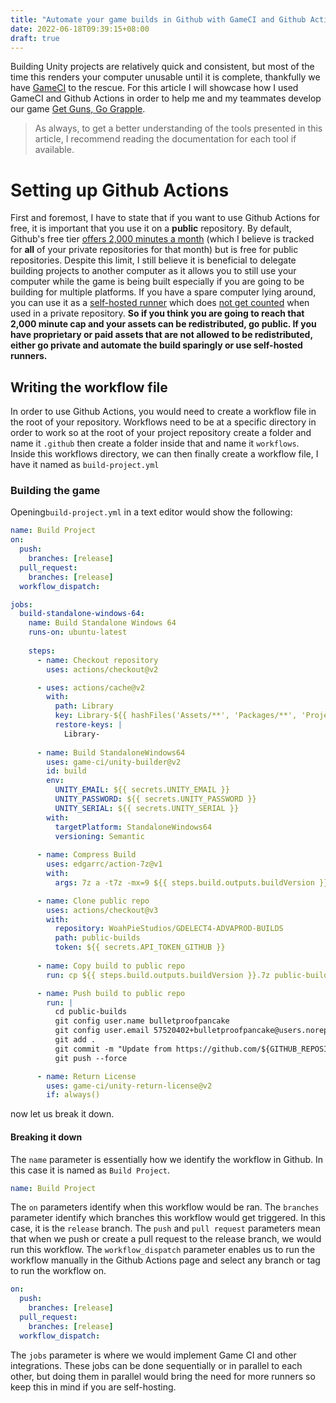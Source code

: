 ```yaml
---
title: "Automate your game builds in Github with GameCI and Github Actions"
date: 2022-06-18T09:39:15+08:00
draft: true
---
```


Building Unity projects are relatively quick and consistent, but most of the time this renders your computer unusable until it is complete, thankfully we have [GameCI](https://game.ci) to the rescue. For this article I will showcase how I used GameCI and Github Actions in order to help me and my teammates develop our game [Get Guns, Go Grapple](https://www.github.com/WoahpieStudios/GDELECT4-ADVAPROD).

> As always, to get a better understanding of the tools presented in this article, I recommend reading the documentation for each tool if available.

# Setting up Github Actions
First and foremost, I have to state that if you want to use Github Actions for free, it is important that you use it on a **public** repository. By default, Github's free tier [offers 2,000 minutes a month](https://github.com/pricing) (which I believe is tracked for **all** of your private repositories for that month) but is free for public repositories. Despite this limit, I still believe it is beneficial to delegate building projects to another computer as it allows you to still use your computer while the game is being built especially if you are going to be building for multiple platforms. If you have a spare computer lying around, you can use it as a [self-hosted runner](https://docs.github.com/en/enterprise-server@3.2/actions/hosting-your-own-runners/about-self-hosted-runners) which does [not get counted](https://github.community/t/does-using-self-hosted-runners-add-to-action-minutes-usage/18281) when used in a private repository. **So if you think you are going to reach that 2,000 minute cap and your assets can be redistributed, go public. If you have proprietary or paid assets that are not allowed to be redistributed, either go private and automate the build sparingly or use self-hosted runners.**

## Writing the workflow file

In order to use Github Actions, you would need to create a workflow file in the root of your repository. Workflows need to be at a specific directory in order to work so at the root of your project repository create a folder and name it `.github` then create a folder inside that and name it `workflows`. Inside this workflows directory, we can then finally create a workflow file, I have it named as `build-project.yml`

<!-- Insert photo of directory here -->
### Building the game

Opening`build-project.yml` in a text editor  would show the following:

```yml
name: Build Project
on:
  push:
    branches: [release]
  pull_request:
    branches: [release]
  workflow_dispatch:

jobs:
  build-standalone-windows-64:
    name: Build Standalone Windows 64
    runs-on: ubuntu-latest
    
    steps:
      - name: Checkout repository
        uses: actions/checkout@v2

      - uses: actions/cache@v2
        with:
          path: Library
          key: Library-${{ hashFiles('Assets/**', 'Packages/**', 'ProjectSettings/**') }}
          restore-keys: |
            Library-
            
      - name: Build StandaloneWindows64
        uses: game-ci/unity-builder@v2
        id: build
        env:
          UNITY_EMAIL: ${{ secrets.UNITY_EMAIL }}
          UNITY_PASSWORD: ${{ secrets.UNITY_PASSWORD }}
          UNITY_SERIAL: ${{ secrets.UNITY_SERIAL }}
        with:
          targetPlatform: StandaloneWindows64
          versioning: Semantic
      
      - name: Compress Build
        uses: edgarrc/action-7z@v1
        with:
          args: 7z a -t7z -mx=9 ${{ steps.build.outputs.buildVersion }}.7z ./build/StandaloneWindows64/*

      - name: Clone public repo
        uses: actions/checkout@v3
        with:
          repository: WoahPieStudios/GDELECT4-ADVAPROD-BUILDS
          path: public-builds
          token: ${{ secrets.API_TOKEN_GITHUB }}
        
      - name: Copy build to public repo
        run: cp ${{ steps.build.outputs.buildVersion }}.7z public-builds/build/StandaloneWindows64/${{ steps.build.outputs.buildVersion }}.7z

      - name: Push build to public repo
        run: |
          cd public-builds
          git config user.name bulletproofpancake
          git config user.email 57520402+bulletproofpancake@users.noreply.github.com
          git add .
          git commit -m "Update from https://github.com/${GITHUB_REPOSITORY}/commit/${GITHUB_SHA}"
          git push --force

      - name: Return License
        uses: game-ci/unity-return-license@v2
        if: always()
```
now let us break it down.

#### Breaking it down

The `name` parameter is essentially how we identify the workflow in Github. In this case it is named as `Build Project`.

```yml
name: Build Project
```

The `on` parameters identify when this workflow would be ran. The `branches` parameter identify which branches this workflow would get triggered. In this case, it is the `release` branch. The `push` and     `pull request` parameters mean that when we push or create a pull request to the release branch, we would run this workflow. The `workflow_dispatch` parameter enables us to run the workflow manually in the Github Actions page and select any branch or tag to run the workflow on.

```yml
on:
  push:
    branches: [release]
  pull_request:
    branches: [release]
  workflow_dispatch:
```

The `jobs` parameter is where we would implement Game CI and other integrations. These jobs can be done sequentially or in parallel to each other, but doing them in parallel would bring the need for more runners so keep this in mind if you are self-hosting. 